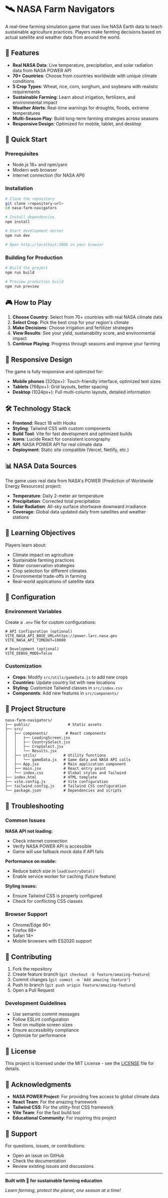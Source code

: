 # 🛰️ NASA Farm Navigators

A real-time farming simulation game that uses live NASA Earth data to teach sustainable agriculture practices. Players make farming decisions based on actual satellite and weather data from around the world.

## 🌟 Features

- **Real NASA Data**: Live temperature, precipitation, and solar radiation data from NASA POWER API
- **70+ Countries**: Choose from countries worldwide with unique climate conditions
- **5 Crop Types**: Wheat, rice, corn, sorghum, and soybeans with realistic requirements
- **Sustainable Farming**: Learn about irrigation, fertilizers, and environmental impact
- **Weather Alerts**: Real-time warnings for droughts, floods, extreme temperatures
- **Multi-Season Play**: Build long-term farming strategies across seasons
- **Responsive Design**: Optimized for mobile, tablet, and desktop

## 🚀 Quick Start

### Prerequisites

- Node.js 16+ and npm/yarn
- Modern web browser
- Internet connection (for NASA API)

### Installation

```bash
# Clone the repository
git clone <repository-url>
cd nasa-farm-navigators

# Install dependencies
npm install

# Start development server
npm run dev

# Open http://localhost:3000 in your browser
```

### Building for Production

```bash
# Build the project
npm run build

# Preview production build
npm run preview
```

## 🎮 How to Play

1. **Choose Country**: Select from 70+ countries with real NASA climate data
2. **Select Crop**: Pick the best crop for your region's climate
3. **Make Decisions**: Choose irrigation and fertilizer strategies
4. **View Results**: See your yield, sustainability score, and environmental impact
5. **Continue Playing**: Progress through seasons and improve your farming

## 📱 Responsive Design

The game is fully responsive and optimized for:
- **Mobile phones** (320px+): Touch-friendly interface, optimized text sizes
- **Tablets** (768px+): Grid layouts, better spacing
- **Desktop** (1024px+): Full multi-column layouts, detailed information

## 🛠️ Technology Stack

- **Frontend**: React 18 with Hooks
- **Styling**: Tailwind CSS with custom components
- **Build Tool**: Vite for fast development and optimized builds
- **Icons**: Lucide React for consistent iconography
- **API**: NASA POWER API for real climate data
- **Deployment**: Static site compatible (Vercel, Netlify, etc.)

## 📊 NASA Data Sources

The game uses real data from NASA's POWER (Prediction of Worldwide Energy Resources) project:

- **Temperature**: Daily 2-meter air temperature
- **Precipitation**: Corrected total precipitation
- **Solar Radiation**: All-sky surface shortwave downward irradiance
- **Coverage**: Global data updated daily from satellites and weather stations

## 🎯 Learning Objectives

Players learn about:
- Climate impact on agriculture
- Sustainable farming practices
- Water conservation strategies
- Crop selection for different climates
- Environmental trade-offs in farming
- Real-world applications of satellite data

## 🔧 Configuration

### Environment Variables

Create a `.env` file for custom configurations:

```env
# API Configuration (optional)
VITE_NASA_API_BASE_URL=https://power.larc.nasa.gov
VITE_NASA_API_TIMEOUT=10000

# Development (optional)
VITE_DEBUG_MODE=false
```

### Customization

- **Crops**: Modify `src/utils/gameData.js` to add new crops
- **Countries**: Update country list with new locations
- **Styling**: Customize Tailwind classes in `src/index.css`
- **Components**: Add new features in `src/components/`

## 📂 Project Structure

```
nasa-farm-navigators/
├── public/                 # Static assets
├── src/
│   ├── components/        # React components
│   │   ├── LoadingScreen.jsx
│   │   ├── CountrySelect.jsx
│   │   ├── CropSelect.jsx
│   │   └── Results.jsx
│   ├── utils/            # Utility functions
│   │   └── gameData.js   # Game data and NASA API calls
│   ├── App.jsx           # Main application component
│   ├── main.jsx          # React entry point
│   └── index.css         # Global styles and Tailwind
├── index.html            # HTML template
├── vite.config.js        # Vite configuration
├── tailwind.config.js    # Tailwind CSS configuration
└── package.json          # Dependencies and scripts
```

## 🐛 Troubleshooting

### Common Issues

**NASA API not loading:**
- Check internet connection
- Verify NASA POWER API is accessible
- Game will use fallback mock data if API fails

**Performance on mobile:**
- Reduce batch size in `loadCountryData()`
- Enable service worker for caching (future feature)

**Styling issues:**
- Ensure Tailwind CSS is properly configured
- Check for conflicting CSS classes

### Browser Support

- Chrome/Edge 90+
- Firefox 88+
- Safari 14+
- Mobile browsers with ES2020 support

## 🤝 Contributing

1. Fork the repository
2. Create feature branch (`git checkout -b feature/amazing-feature`)
3. Commit changes (`git commit -m 'Add amazing feature'`)
4. Push to branch (`git push origin feature/amazing-feature`)
5. Open a Pull Request

### Development Guidelines

- Use semantic commit messages
- Follow ESLint configuration
- Test on multiple screen sizes
- Ensure accessibility compliance
- Optimize for performance

## 📄 License

This project is licensed under the MIT License - see the [LICENSE](LICENSE) file for details.

## 🙏 Acknowledgments

- **NASA POWER Project**: For providing free access to global climate data
- **React Team**: For the amazing framework
- **Tailwind CSS**: For the utility-first CSS framework
- **Vite Team**: For the fast build tool
- **Educational Community**: For inspiring this project

## 📧 Support

For questions, issues, or contributions:
- Open an issue on GitHub
- Check the documentation
- Review existing issues and discussions

---

**Built with 💚 for sustainable farming education**

*Learn farming, protect the planet, one season at a time!*